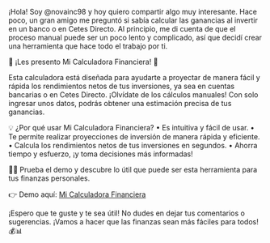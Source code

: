 ¡Hola! Soy @novainc98 y hoy quiero compartir algo muy interesante. Hace poco, un gran amigo me preguntó si sabía calcular las ganancias al invertir en un banco o en Cetes Directo. Al principio, me di cuenta de que el proceso manual puede ser un poco lento y complicado, así que decidí crear una herramienta que hace todo el trabajo por ti.

🚀 ¡Les presento Mi Calculadora Financiera! 🚀

Esta calculadora está diseñada para ayudarte a proyectar de manera fácil y rápida los rendimientos netos de tus inversiones, ya sea en cuentas bancarias o en Cetes Directo. ¡Olvídate de los cálculos manuales! Con solo ingresar unos datos, podrás obtener una estimación precisa de tus ganancias.

💡 ¿Por qué usar Mi Calculadora Financiera?
	•	Es intuitiva y fácil de usar.
	•	Te permite realizar proyecciones de inversión de manera rápida y eficiente.
	•	Calcula los rendimientos netos de tus inversiones en segundos.
	•	Ahorra tiempo y esfuerzo, ¡y toma decisiones más informadas!

👨‍💻 Prueba el demo y descubre lo útil que puede ser esta herramienta para tus finanzas personales.

👉 Demo aquí: [Mi Calculadora Financiera ](https://novainc98.github.io/MiCalculadoraFinanciera/)

¡Espero que te guste y te sea útil! No dudes en dejar tus comentarios o sugerencias. ¡Vamos a hacer que las finanzas sean más fáciles para todos! 💰📊

